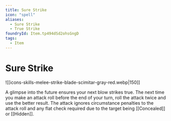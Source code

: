 ```yaml
---
title: Sure Strike
icon: "spell"
aliases:
  - Sure Strike
  - True Strike
foundryId: Item.tp494dSd2ohsGngD
tags:
  - Item
---
```


# Sure Strike
![[icons-skills-melee-strike-blade-scimitar-gray-red.webp|150]]

A glimpse into the future ensures your next blow strikes true. The next time you make an attack roll before the end of your turn, roll the attack twice and use the better result. The attack ignores circumstance penalties to the attack roll and any flat check required due to the target being [[Concealed]] or [[Hidden]].


